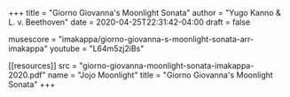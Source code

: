 +++
title = "Giorno Giovanna's Moonlight Sonata"
author = "Yugo Kanno & L. v. Beethoven"
date = 2020-04-25T22:31:42-04:00
draft = false

musescore = "imakappa/giorno-giovanna-s-moonlight-sonata-arr-imakappa"
youtube = "L64m5zj2iBs"

[[resources]]
  src = "giorno-giovanna-moonlight-sonata-imakappa-2020.pdf"
  name = "Jojo Moonlight"
  title = "Giorno Giovanna's Moonlight Sonata"
+++